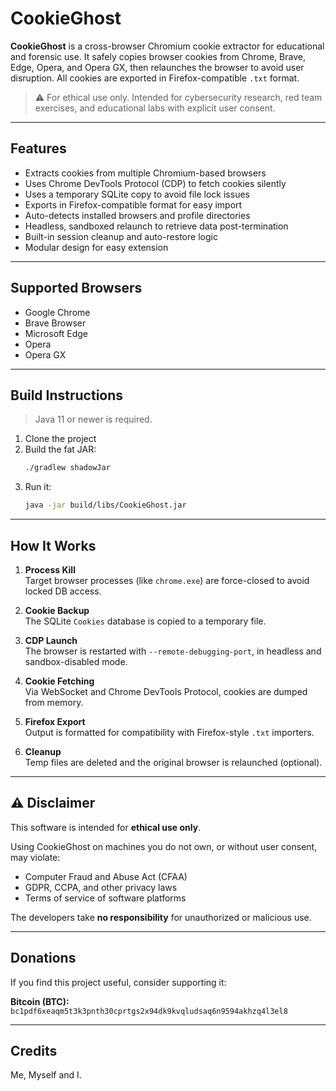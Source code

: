 # CookieGhost

**CookieGhost** is a cross-browser Chromium cookie extractor for educational and forensic use. It safely copies browser cookies from Chrome, Brave, Edge, Opera, and Opera GX, then relaunches the browser to avoid user disruption. All cookies are exported in Firefox-compatible `.txt` format.

> ⚠️ For ethical use only. Intended for cybersecurity research, red team exercises, and educational labs with explicit user consent.

---

##  Features

- Extracts cookies from multiple Chromium-based browsers
- Uses Chrome DevTools Protocol (CDP) to fetch cookies silently
- Uses a temporary SQLite copy to avoid file lock issues
- Exports in Firefox-compatible format for easy import
- Auto-detects installed browsers and profile directories
- Headless, sandboxed relaunch to retrieve data post-termination
- Built-in session cleanup and auto-restore logic
- Modular design for easy extension

---

##  Supported Browsers

- Google Chrome
- Brave Browser
- Microsoft Edge
- Opera
- Opera GX

---

##  Build Instructions

> Java 11 or newer is required.

1. Clone the project
2. Build the fat JAR:
   ```bash
   ./gradlew shadowJar
   ```
3. Run it:
   ```bash
   java -jar build/libs/CookieGhost.jar
   ```

---

##  How It Works

1. **Process Kill**  
   Target browser processes (like `chrome.exe`) are force-closed to avoid locked DB access.

2. **Cookie Backup**  
   The SQLite `Cookies` database is copied to a temporary file.

3. **CDP Launch**  
   The browser is restarted with `--remote-debugging-port`, in headless and sandbox-disabled mode.

4. **Cookie Fetching**  
   Via WebSocket and Chrome DevTools Protocol, cookies are dumped from memory.

5. **Firefox Export**  
   Output is formatted for compatibility with Firefox-style `.txt` importers.

6. **Cleanup**  
   Temp files are deleted and the original browser is relaunched (optional).

---

## ⚠️ Disclaimer

This software is intended for **ethical use only**.

Using CookieGhost on machines you do not own, or without user consent, may violate:
- Computer Fraud and Abuse Act (CFAA)
- GDPR, CCPA, and other privacy laws
- Terms of service of software platforms

The developers take **no responsibility** for unauthorized or malicious use.

---

## Donations

If you find this project useful, consider supporting it:

**Bitcoin (BTC):** `bc1pdf6xeaqm5t3k3pnth30cprtgs2x94dk9kvqludsaq6n9594akhzq4l3el8`

---

## Credits

Me, Myself and I.
